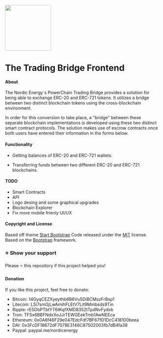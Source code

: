 
<img src="https://github.com/nordicenergy/trading-bridge-frontend/blob/1.0.0/img/nordicenergy-exchange-logo.png" width="150px">

# The Trading Bridge Frontend

#### About
The Nordic Energy´s PowerChain Trading Bridge provides a solution for being able to exchange ERC-20 and ERC-721 tokens. It utilizes a bridge between two distinct blockchain tokens using the cross-blockchain environment.

In order for this conversion to take place, a "bridge" between these separate blockchain implementations is developed using these two distinct smart contract protocols. The solution makes use of escrow contracts once both users have entered their information in the forms below.

#### Functionality
- Getting balances of ERC-20 and ERC-721 wallets.

- Transferring funds between two different ERC-20 and ERC-721 blockchains.

#### TODO

- Smart Contracts
- API
- Logo desing and some graphical upgrades
- Blockchain Explorer
- Fix more mobile frienly UI/UX

#### Copyright and License
Based off theme [Start Bootstrap](https://startbootstrap.com)
Code released under the [MIT](https://github.com/BlackrockDigital/startbootstrap-grayscale/blob/gh-pages/LICENSE) license.
Based on the [Bootstrap](http://getbootstrap.com/) framework.


### ⭐️ Show your support
Please ⭐️ this repository if this project helped you!

#### Donation
If you like this project, feel free to donate:
* Bitcoin:  14GyqCEZXyeythb6B6Vu5DiBCMszFrBsp1
* Litecoin: LSi7smGjLwAmihFLEtV7Lit9Mmbsds9Tin
* Ripple: rE5DbPTbtYT6tKqfXMD8352tTpdNvFydxb
* Tron: TFSx6BBFNdxXoJJrTEWGEekTmb1AwNEEca
* Ethereum: 0x0A6f46F29e047EdcFdf7BF67fD1DcC418100beea
* DAI: 0x3FcDF18672dF7079E3146C87502003fb7dB4fa38
* Paypal: paypal.me/nordicenergy
